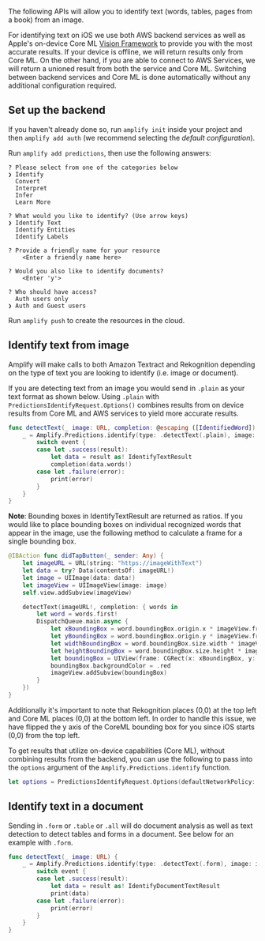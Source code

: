 The following APIs will allow you to identify text (words, tables, pages from a book) from an image.

For identifying text on iOS we use both AWS backend services as well as Apple's on-device Core ML [Vision Framework](https://developer.apple.com/documentation/vision) to provide you with the most accurate results.  If your device is offline, we will return results only from Core ML.  On the other hand, if you are able to connect to AWS Services, we will return a unioned result from both the service and Core ML.  Switching between backend services and Core ML is done automatically without any additional configuration required.

## Set up the backend

If you haven't already done so, run `amplify init` inside your project and then `amplify add auth` (we recommend selecting the *default configuration*).

Run `amplify add predictions`, then use the following answers:

```console
? Please select from one of the categories below
❯ Identify
  Convert
  Interpret
  Infer
  Learn More

? What would you like to identify? (Use arrow keys)
❯ Identify Text
  Identify Entities
  Identify Labels

? Provide a friendly name for your resource
    <Enter a friendly name here>

? Would you also like to identify documents?
    <Enter 'y'> 

? Who should have access?
  Auth users only
❯ Auth and Guest users
```

Run `amplify push` to create the resources in the cloud.

## Identify text from image

Amplify will make calls to both Amazon Textract and Rekognition depending on the type of text you are looking to identify (i.e. image or document).

If you are detecting text from an image you would send in `.plain` as your text format as shown below.  Using `.plain` with `PredictionsIdentifyRequest.Options()` combines results from on device results from Core ML and AWS services to yield more accurate results.

```swift
func detectText(_ image: URL, completion: @escaping ([IdentifiedWord]) -> Void) {
    _ = Amplify.Predictions.identify(type: .detectText(.plain), image: image) { event in
        switch event {
        case let .success(result):
            let data = result as! IdentifyTextResult
            completion(data.words!)
        case let .failure(error):
            print(error)
        }
    }
}
```

**Note**: Bounding boxes in IdentifyTextResult are returned as ratios. If you would like to place bounding boxes on individual recognized words that appear in the image, use the following method to calculate a frame for a single bounding box.

```swift 
@IBAction func didTapButton(_ sender: Any) {
    let imageURL = URL(string: "https://imageWithText")
    let data = try? Data(contentsOf: imageURL!)
    let image = UIImage(data: data!)
    let imageView = UIImageView(image: image)
    self.view.addSubview(imageView)

    detectText(imageURL!, completion: { words in
        let word = words.first!
        DispatchQueue.main.async {
            let xBoundingBox = word.boundingBox.origin.x * imageView.frame.size.width
            let yBoundingBox = word.boundingBox.origin.y * imageView.frame.size.height
            let widthBoundingBox = word.boundingBox.size.width * imageView.frame.size.width
            let heightBoundingBox = word.boundingBox.size.height * imageView.frame.size.height
            let boundingBox = UIView(frame: CGRect(x: xBoundingBox, y: yBoundingBox, width: widthBoundingBox, height: heightBoundingBox))
            boundingBox.backgroundColor = .red
            imageView.addSubview(boundingBox)
        }
    })
}
```
Additionally it's important to note that Rekognition places (0,0) at the top left and Core ML places (0,0) at the bottom left. In order to handle this issue, we have flipped the y axis of the CoreML bounding box for you since iOS starts (0,0) from the top left.


To get results that utilize on-device capabilities (Core ML), without combining results from the backend, you can use the following to pass into the `options` argument of the `Amplify.Predictions.identify` function.
```swift
let options = PredictionsIdentifyRequest.Options(defaultNetworkPolicy: .offline, pluginOptions: nil)
```

## Identify text in a document

Sending in `.form` or `.table` or `.all` will do document analysis as well as text detection to detect tables and forms in a document. See below for an example with `.form`.

```swift
func detectText(_ image: URL) {
    _ = Amplify.Predictions.identify(type: .detectText(.form), image: image) { event in
        switch event {
        case let .success(result):
            let data = result as! IdentifyDocumentTextResult
            print(data)
        case let .failure(error):
            print(error)
        }
    }
}
```